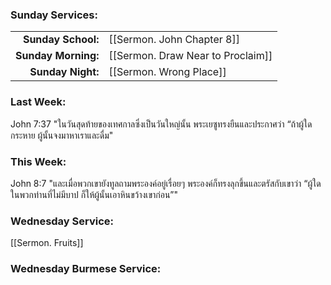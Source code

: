 ### Sunday Services:
| | |
| --:|:-- |
| **Sunday School:**  | [[Sermon. John Chapter 8]] |
| **Sunday Morning:** | [[Sermon. Draw Near to Proclaim]] |
| **Sunday Night:**   | [[Sermon. Wrong Place]] |
### Last Week: 
John 7:37 "ในวันสุดท้ายของเทศกาลซึ่งเป็นวันใหญ่นั้น พระเยซูทรงยืนและประกาศว่า “ถ้าผู้ใดกระหาย ผู้นั้นจงมาหาเราและดื่ม"
### This Week:
John 8:7 "และเมื่อพวกเขายังทูลถามพระองค์อยู่เรื่อยๆ พระองค์ก็ทรงลุกขึ้นและตรัสกับเขาว่า “ผู้ใดในพวกท่านที่ไม่มีบาป ก็ให้ผู้นั้นเอาหินขว้างเขาก่อน”"
### Wednesday Service:
[[Sermon. Fruits]]
### Wednesday Burmese Service:

